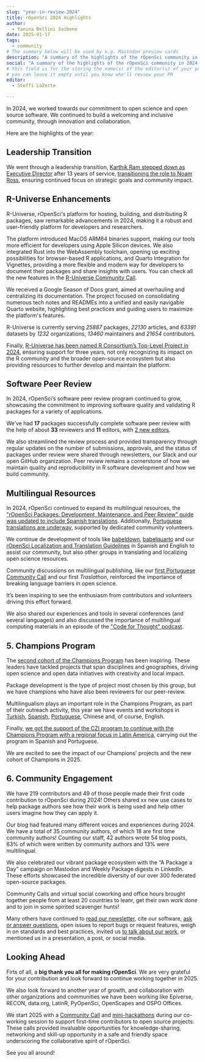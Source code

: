 ```yaml
---
slug: "year-in-review-2024"
title: rOpenSci 2024 Highlights
author:
  - Yanina Bellini Saibene
date: 2025-01-17
tags:
  - community
# The summary below will be used by e.g. Mastodon preview cards
description: "A summary of the highlights of the rOpenSci community in 2024 and some news for 2025."
social: "A summary of the highlights of the rOpenSci community in 2024 and some news for 2025."
# this field is for the storing the name(s) of the editor(s) of your post
# you can leave it empty until you know who'll review your PR
editor:
  - Steffi LaZerte

---
```


In 2024, we worked towards our commitment to open science and open source software. 
We continued to build a welcoming and 
inclusive community, through innovation and collaboration. 

Here are the highlights of the year:

## Leadership Transition

We went through a leadership transition, 
[Karthik Ram stepped down as Executive Director](/blog/2024/03/29/from-the-founding-director-my-farewell-to-ropensci/) 
after 13 years of service, 
[transitioning the role to Noam Ross](/blog/2024/03/29/hello-from-our-new-executive-director/), 
ensuring continued focus on strategic goals and community impact.



## R-Universe Enhancements

R-Universe, rOpenSci's platform for hosting, building, and distributing R packages, 
saw remarkable advancements in 2024, 
making it a robust and user-friendly platform for developers and researchers.

The platform introduced MacOS ARM64 binaries support, making our tools more efficient 
for developers using Apple Silicon devices. We also integrated Rust into the WebAssembly toolchain, 
opening up exciting possibilities for browser-based R applications, 
and Quarto Integration for Vignettes, 
providing a more flexible and modern way for developers to document their packages 
and share insights with users. You can check all the new features 
in the [R-Universe Community Call](/commcalls/nov2024-r-universe/).

We received a Google Season of Docs grant, aimed at overhauling and centralizing its documentation. 
The project focused on consolidating numerous tech notes and READMEs into a unified and easily navigable Quarto website, 
highlighting best practices and guiding users to maximize the platform's features.

R-Universe is currently serving _25887_ packages,
_22130_ articles, and 
_63391_ datasets by 
_1232_ organizations,
_13460_ maintainers and 
_21654_ contributors.

Finally, [R-Universe has been named R Consortium’s Top-Level Project in 2024](/blog/2024/12/03/r-universe-r-consortium-tlp/), ensuring support for three years,
not only recognizing its impact on the R community and the broader open-source ecosystem but 
also providing resources to further develop and maintain the platform.

## Software Peer Review

In 2024, rOpenSci’s software peer review program continued to grow, 
showcasing the commitment to improving software quality and 
validating R packages for a variety of applications. 

We’ve had **17** packages successfully complete software peer review with the help of about **33** reviewers 
and **11** editors, with [2 new editors](/blog/2024/07/03/editors2024/).

We also streamlined the review process and provided transparency through regular updates
on the number of submissions, approvals, 
and the status of packages under review were shared through newsletters, 
our Slack and our open GitHub organization. 
Peer review remains a cornerstone of how we maintain quality and reproducibility in R software development
and how we build community.


## Multilingual Resources

In 2024, rOpenSci continued to expand its multilingual resources, 
the ["rOpenSci Packages: Development, Maintenance, and Peer Review" 
guide was updated to include Spanish translations](/blog/2024/03/11/devguide-0.9.0/). 
Additionally, [Portuguese translations are underway](https://github.com/orgs/ropensci/projects/7), 
supported by dedicated community volunteers.

We continue de development of tools like 
[babeldown](https://docs.ropensci.org/babeldown/),
[babelquarto](https://docs.ropensci.org/babelquarto/) and
our [rOpenSci Localization and Translation Guidelines](/blog/2024/12/17/localization-guide/) 
in Spanish and English to assist our community, 
but also other groups in translating and localizing open science resources. 

Community discussions on multilingual publishing, 
like our [first Portuguese Community Call](https://ropensci.org/commcalls/translation-portuguese/) and
our first _Traslathon_, reinforced the 
importance of breaking language barriers in open science. 

It’s been inspiring to see the enthusiasm from contributors 
and volunteers driving this effort forward.

We also shared our experiences and tools in several conferences 
(and several languages) and also discussed the importance 
of multilingual computing materials in an episode of 
the ["Code for Thought" podcast](https://codeforthought.buzzsprout.com/1326658/14660478-en-crossing-the-language-barrier-yanina-saibene).


## 5. Champions Program

The [second cohort of the Champions Program](/blog/2024/02/15/champions-program-champions-2024/) has been inspiring. 
These leaders have tackled projects that span disciplines and geographies, 
driving open science and open data initiatives with creativity and 
local impact.

Package development is the type of project most chosen by this group, 
but we have champions who have also been reviewers for our peer-review.

Multilingualism plays an important role in the Champions Program, 
as part of their outreach activity, this year we have events and workshops
in [Turkish](/events/rsr-learn-and-use/), 
[Spanish](https://www.youtube.com/watch?v=YYfyBrQhMQc), 
[Portuguese](https://www.eventbrite.cl/e/traducao-hackathon-traslaton-ropensci-tickets-1045507530167),
Chinese and, of course,
English.

Finally, [we got the support of the CZI program to continue with the
Champions Program with a regional focus in Latin America](https://ropensci.org/blog/2024/10/10/czi-latam-grant/), carrying out
the program in Spanish and Portuguese.

We are excited to see the impact of our Champions' projects 
and the new cohort of Champions in 2025.

## 6. Community Engagement

We have 219 contributors and 49 of those people made their first code contribution to rOpenSci during 2024! 
Others shared xx new use cases to help package authors see how their work is 
being used and help other users imagine how they can apply it.

Our blog had featured many different voices and experiences during 2024.
We have a total of 35 community authors, of which 18 are first time community authors!
Counting our staff, 42 authors wrote 54 blog posts, 63% of which were written by community authors
and 13% were multilingual.

We also celebrated our vibrant package ecosystem with the “A Package a Day” 
campaign on Mastodon and Weekly Package digests in LinkedIn. 
These efforts showcased the incredible diversity of our over 
300 federated open-source packages.

Community Calls and virtual social coworking and office hours 
brought together people from at least 20 countries to leanr,
get their own work done 
and to join in some spirited scavenger hunts! 

Many others have continued to [read our newsletter](https://ropensci.org/news/), 
cite our software, 
[ask or answer questions](https://discuss.ropensci.org), 
open issues to report bugs or request features, 
weigh in on standards and best practices, 
invited us [to talk about our work](https://ropensci.org/talks-papers/), 
or mentioned us in a presentation, a post, or social media.


## Looking Ahead

Firts of all, a **big thank you all for making rOpenSci**. 
We are very grateful for your contribution and look forward 
to continue working together in 2025. 

We also look forward to another year of growth, and collaboration
with other organizations and communities 
we have been working like Epiverse, RECON, data.org, 
LatinR, PyOpenSci, OpenScapes and OSPO Offices.

We start 2025 with a [Community Call](/commcalls/first-time-contributor/) 
and [mini-hackathons](/coworking/) 
during our co-working session to support first-time contributors 
to open source projects.
These calls provided invaluable opportunities for 
knowledge-sharing, networking and skill-up opportunity in a
safe and friendly space underscoring the collaborative spirit of rOpenSci.

See you all around!